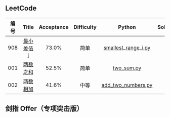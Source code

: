 ## LeetCode

| 编号 |                            Title                             | Acceptance | Difficulty |                       Python                        | Solution |
| :--: | :----------------------------------------------------------: | :--------: | :--------: | :-------------------------------------------------: | -------- |
| 908  | [最小差值i](https://leetcode-cn.com/problems/smallest-range-i/) |   73.0%    |    简单    | [smallest_range_i.py](code/908-smallest_range_i.py) |          |
| 001  |    [两数之和](https://leetcode-cn.com/problems/two-sum/)     |   52.5%    |    简单    |          [two_sum.py](code/001-two_sum.py)          |          |
| 002  | [两数相加](https://leetcode-cn.com/problems/add-two-numbers) |   41.6%    |    中等    |  [add_two_numbers.py](code/002-add_two_numbers.py)  |          |



## 剑指 Offer（专项突击版）

